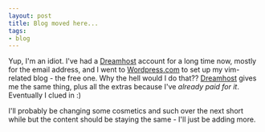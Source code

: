 ```yaml
---
layout: post
title: Blog moved here...
tags:
- blog
---
```

Yup, I'm an idiot.  I've had a <a href="http://dreamhost.com">Dreamhost</a> account for a long time now, mostly for the email address, and I went to <a href="http://wordpress.com">Wordpress.com</a> to set up my vim-related blog - the free one.  Why the hell would I do that??  <a href="http://dreamhost.com">Dreamhost</a> gives me the same thing, plus all the extras because I've <i>already paid for it</i>.  Eventually I clued in :)

I'll probably be changing some cosmetics and such over the next short while but the content should be staying the same - I'll just be adding more. 
